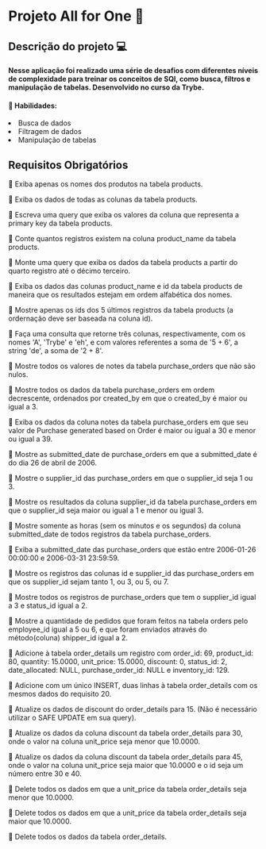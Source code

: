 <h1>Projeto All for One 🚀</h1> 
<h2> Descrição do projeto 💻</h2>
<h4> Nesse aplicação foi realizado uma série de desafios com diferentes níveis de complexidade para treinar os conceitos de SQl, como busca, filtros e manipulação de tabelas. Desenvolvido no curso da Trybe. </h4>

<h4>📄 Habilidades: </h4>
<li>Busca de dados</li>
<li>Filtragem de dados</li>
<li>Manipulação de tabelas</li>
  
<h2>Requisitos Obrigatórios </h2> 
  
 📌 Exiba apenas os nomes dos produtos na tabela products.

 📌 Exiba os dados de todas as colunas da tabela products.

 📌 Escreva uma query que exiba os valores da coluna que representa a primary key da tabela products.

 📌 Conte quantos registros existem na coluna product_name da tabela products.

 📌 Monte uma query que exiba os dados da tabela products a partir do quarto registro até o décimo terceiro.

 📌 Exiba os dados das colunas product_name e id da tabela products de maneira que os resultados estejam em ordem alfabética dos nomes.

 📌 Mostre apenas os ids dos 5 últimos registros da tabela products (a ordernação deve ser baseada na coluna id).

 📌 Faça uma consulta que retorne três colunas, respectivamente, com os nomes 'A', 'Trybe' e 'eh', e com valores referentes a soma de '5 + 6', a string 'de', a soma de '2 + 8'.

 📌 Mostre todos os valores de notes da tabela purchase_orders que não são nulos.

 📌 Mostre todos os dados da tabela purchase_orders em ordem decrescente, ordenados por created_by em que o created_by é maior ou igual a 3.

 📌 Exiba os dados da coluna notes da tabela purchase_orders em que seu valor de Purchase generated based on Order é maior ou igual a 30 e menor ou igual a 39.

 📌 Mostre as submitted_date de purchase_orders em que a submitted_date é do dia 26 de abril de 2006.

 📌 Mostre o supplier_id das purchase_orders em que o supplier_id seja 1 ou 3.

 📌 Mostre os resultados da coluna supplier_id da tabela purchase_orders em que o supplier_id seja maior ou igual a 1 e menor ou igual 3.

 📌 Mostre somente as horas (sem os minutos e os segundos) da coluna submitted_date de todos registros da tabela purchase_orders.

 📌 Exiba a submitted_date das purchase_orders que estão entre 2006-01-26 00:00:00 e 2006-03-31 23:59:59.

 📌 Mostre os registros das colunas id e supplier_id das purchase_orders em que os supplier_id sejam tanto 1, ou 3, ou 5, ou 7.

 📌 Mostre todos os registros de purchase_orders que tem o supplier_id igual a 3 e status_id igual a 2.

 📌 Mostre a quantidade de pedidos que foram feitos na tabela orders pelo employee_id igual a 5 ou 6, e que foram enviados através do método(coluna) shipper_id igual a 2.

 📌 Adicione à tabela order_details um registro com order_id: 69, product_id: 80, quantity: 15.0000, unit_price: 15.0000, discount: 0, status_id: 2, date_allocated: NULL, purchase_order_id: NULL e inventory_id: 129.

 📌 Adicione com um único INSERT, duas linhas à tabela order_details com os mesmos dados do requisito 20.

 📌 Atualize os dados de discount do order_details para 15. (Não é necessário utilizar o SAFE UPDATE em sua query).

 📌 Atualize os dados da coluna discount da tabela order_details para 30, onde o valor na coluna unit_price seja menor que 10.0000.

 📌 Atualize os dados da coluna discount da tabela order_details para 45, onde o valor na coluna unit_price seja maior que 10.0000 e o id seja um número entre 30 e 40.

 📌 Delete todos os dados em que a unit_price da tabela order_details seja menor que 10.0000.

 📌 Delete todos os dados em que a unit_price da tabela order_details seja maior que 10.0000.

 📌 Delete todos os dados da tabela order_details.

